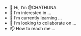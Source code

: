 - 👋 Hi, I’m @CHATHUNA
- 👀 I’m interested in ...
- 🌱 I’m currently learning ...
- 💞️ I’m looking to collaborate on ...
- 📫 How to reach me ...

<!---
CHATHUNA/CHATHUNA is a ✨ special ✨ repository because its `README.md` (this file) appears on your GitHub profile.
You can click the Preview link to take a look at your changes.
--->
